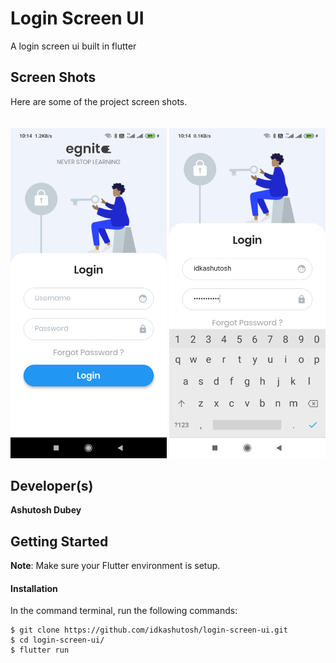 # Login Screen UI
A login screen ui built in flutter

## Screen Shots

Here are some of the project screen shots.<br><br><br>
<img src="assets/ss1.jpg" width="250"/> <img src="assets/ss2.jpg" width="250"/>

## Developer(s)
**Ashutosh Dubey**

## Getting Started

**Note**: Make sure your Flutter environment is setup.
#### Installation

In the command terminal, run the following commands:

    $ git clone https://github.com/idkashutosh/login-screen-ui.git
    $ cd login-screen-ui/
    $ flutter run
